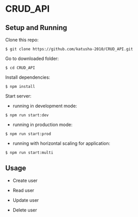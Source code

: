 # CRUD_API

## Setup and Running

Clone this repo:

```console
$ git clone https://github.com/katusha-2010/CRUD_API.git
```

Go to downloaded folder:

```console
$ cd CRUD_API
```

Install dependencies:

```console
$ npm install
```

Start server:

- running in development mode:

```console
$ npm run start:dev
```

- running in production mode:

```console
$ npm run start:prod
```

- running with horizontal scaling for application:

```console
$ npm run start:multi
```

## Usage

- Create user

- Read user
- Update user
- Delete user
